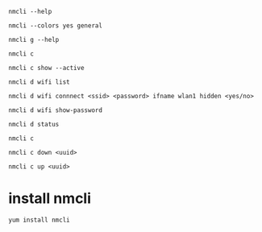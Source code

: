 ``nmcli --help``

``nmcli --colors yes general``

``nmcli g --help``

``nmcli c``

``nmcli c show --active``

``nmcli d wifi list``

``nmcli d wifi connnect <ssid> <password> ifname wlan1 hidden <yes/no>``

``nmcli d wifi show-password``

``nmcli d status``

``nmcli c``

``nmcli c down <uuid>``

``nmcli c up <uuid>``


# install nmcli

``yum install nmcli``

